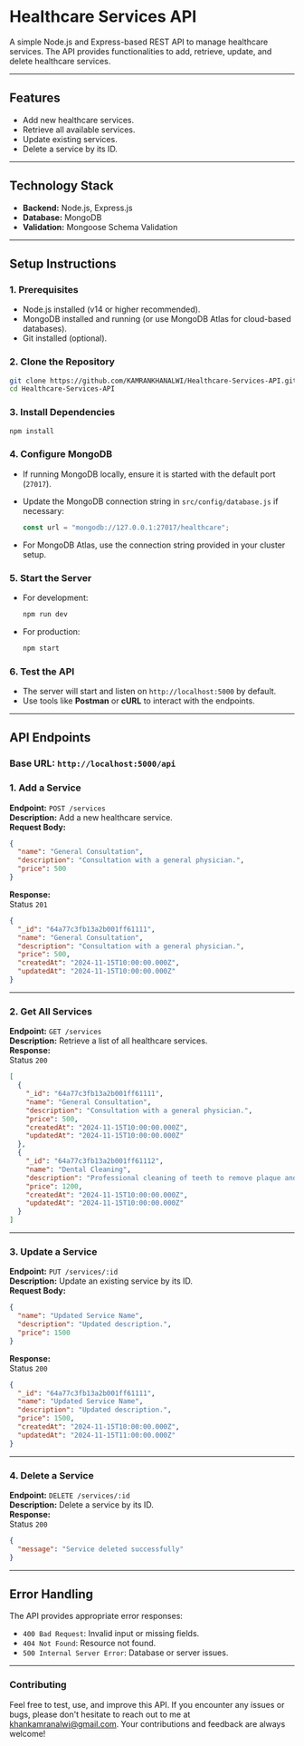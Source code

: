 # **Healthcare Services API**

A simple Node.js and Express-based REST API to manage healthcare services. The API provides functionalities to add, retrieve, update, and delete healthcare services.

---

## **Features**
- Add new healthcare services.
- Retrieve all available services.
- Update existing services.
- Delete a service by its ID.

---

## **Technology Stack**
- **Backend:** Node.js, Express.js
- **Database:** MongoDB
- **Validation:** Mongoose Schema Validation

---

## **Setup Instructions**

### **1. Prerequisites**
- Node.js installed (v14 or higher recommended).
- MongoDB installed and running (or use MongoDB Atlas for cloud-based databases).
- Git installed (optional).

### **2. Clone the Repository**
```bash
git clone https://github.com/KAMRANKHANALWI/Healthcare-Services-API.git
cd Healthcare-Services-API
```

### **3. Install Dependencies**
```bash
npm install
```

### **4. Configure MongoDB**
- If running MongoDB locally, ensure it is started with the default port (`27017`).
- Update the MongoDB connection string in `src/config/database.js` if necessary:
  ```javascript
  const url = "mongodb://127.0.0.1:27017/healthcare";
  ```

- For MongoDB Atlas, use the connection string provided in your cluster setup.

### **5. Start the Server**
- For development:
  ```bash
  npm run dev
  ```
- For production:
  ```bash
  npm start
  ```

### **6. Test the API**
- The server will start and listen on `http://localhost:5000` by default.
- Use tools like **Postman** or **cURL** to interact with the endpoints.

---

## **API Endpoints**

### **Base URL:** `http://localhost:5000/api`

### **1. Add a Service**
**Endpoint:** `POST /services`  
**Description:** Add a new healthcare service.  
**Request Body:**
```json
{
  "name": "General Consultation",
  "description": "Consultation with a general physician.",
  "price": 500
}
```
**Response:**  
Status `201`  
```json
{
  "_id": "64a77c3fb13a2b001ff61111",
  "name": "General Consultation",
  "description": "Consultation with a general physician.",
  "price": 500,
  "createdAt": "2024-11-15T10:00:00.000Z",
  "updatedAt": "2024-11-15T10:00:00.000Z"
}
```

---

### **2. Get All Services**
**Endpoint:** `GET /services`  
**Description:** Retrieve a list of all healthcare services.  
**Response:**  
Status `200`  
```json
[
  {
    "_id": "64a77c3fb13a2b001ff61111",
    "name": "General Consultation",
    "description": "Consultation with a general physician.",
    "price": 500,
    "createdAt": "2024-11-15T10:00:00.000Z",
    "updatedAt": "2024-11-15T10:00:00.000Z"
  },
  {
    "_id": "64a77c3fb13a2b001ff61112",
    "name": "Dental Cleaning",
    "description": "Professional cleaning of teeth to remove plaque and tartar.",
    "price": 1200,
    "createdAt": "2024-11-15T10:00:00.000Z",
    "updatedAt": "2024-11-15T10:00:00.000Z"
  }
]
```

---

### **3. Update a Service**
**Endpoint:** `PUT /services/:id`  
**Description:** Update an existing service by its ID.  
**Request Body:**
```json
{
  "name": "Updated Service Name",
  "description": "Updated description.",
  "price": 1500
}
```
**Response:**  
Status `200`  
```json
{
  "_id": "64a77c3fb13a2b001ff61111",
  "name": "Updated Service Name",
  "description": "Updated description.",
  "price": 1500,
  "createdAt": "2024-11-15T10:00:00.000Z",
  "updatedAt": "2024-11-15T11:00:00.000Z"
}
```

---

### **4. Delete a Service**
**Endpoint:** `DELETE /services/:id`  
**Description:** Delete a service by its ID.  
**Response:**  
Status `200`  
```json
{
  "message": "Service deleted successfully"
}
```

---

## **Error Handling**
The API provides appropriate error responses:
- `400 Bad Request`: Invalid input or missing fields.
- `404 Not Found`: Resource not found.
- `500 Internal Server Error`: Database or server issues.

---

### **Contributing**

Feel free to test, use, and improve this API. If you encounter any issues or bugs, please don't hesitate to reach out to me at [khankamranalwi@gmail.com](mailto:khankamranalwi@gmail.com). Your contributions and feedback are always welcome!



